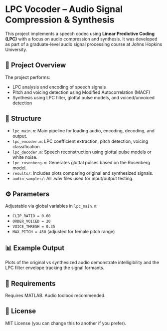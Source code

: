 # LPC Vocoder – Audio Signal Compression & Synthesis

This project implements a speech codec using **Linear Predictive Coding (LPC)** with a focus on audio compression and synthesis. It was developed as part of a graduate-level audio signal processing course at Johns Hopkins University.

## 🎯 Project Overview

The project performs:
- LPC analysis and encoding of speech signals
- Pitch and voicing detection using Modified Autocorrelation (MACF)
- Synthesis using LPC filter, glottal pulse models, and voiced/unvoiced detection

## 📁 Structure

- `lpc_main.m`: Main pipeline for loading audio, encoding, decoding, and output.
- `lpc_encoder.m`: LPC coefficient extraction, pitch detection, voicing classification.
- `lpc_decoder.m`: Speech reconstruction using glottal pulse models or white noise.
- `lpc_rosenberg.m`: Generates glottal pulses based on the Rosenberg model.
- `results/`: Includes plots comparing original and synthesized signals.
- `audio_samples/`: All .wav files used for input/output testing.

## ⚙️ Parameters

Adjustable via global variables in `lpc_main.m`:
- `CLIP_RATIO = 0.60`
- `ORDER_VOICED = 20`
- `VOICE_THRESH = 0.35`
- `MAX_PITCH = 450` (adjusted for female pitch range)

## 📊 Example Output

Plots of the original vs synthesized audio demonstrate intelligibility and the LPC filter envelope tracking the signal formants.

## 🔧 Requirements

Requires MATLAB. Audio toolbox recommended.

## 📝 License

MIT License (you can change this to another if you prefer).
